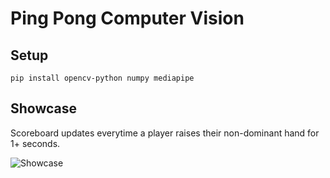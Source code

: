 # Ping Pong Computer Vision

## Setup

```
pip install opencv-python numpy mediapipe
```

## Showcase

Scoreboard updates everytime a player raises their non-dominant hand for 1+ seconds.

![Showcase](https://github.com/ccs-cs1l-f24/ping-pong/tree/main/public/demo.jpg?raw=true)
